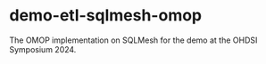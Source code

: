 # demo-etl-sqlmesh-omop
The OMOP implementation on SQLMesh for the demo at the OHDSI Symposium 2024.
